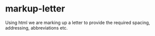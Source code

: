 # markup-letter
Using html we are marking up a letter to provide the required spacing, addressing, abbreviations etc.
